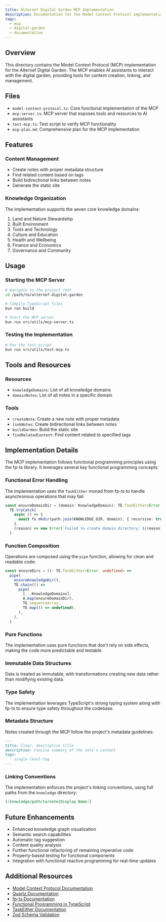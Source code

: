 ```yaml
---
title: Alternef Digital Garden MCP Implementation
description: Documentation for the Model Context Protocol implementation for the Alternef Digital Garden
tags:
  - mcp
  - digital-garden
  - documentation
---
```


## Overview

This directory contains the Model Context Protocol (MCP) implementation for the Alternef Digital Garden. The MCP enables AI assistants to interact with the digital garden, providing tools for content creation, linking, and management.

## Files

- `model-context-protocol.ts`: Core functional implementation of the MCP
- `mcp-server.ts`: MCP server that exposes tools and resources to AI assistants
- `test-mcp.ts`: Test script to verify MCP functionality
- `mcp-plan.md`: Comprehensive plan for the MCP implementation

## Features

### Content Management

- Create notes with proper metadata structure
- Find related content based on tags
- Build bidirectional links between notes
- Generate the static site

### Knowledge Organization

The implementation supports the seven core knowledge domains:

1. Land and Nature Stewardship
2. Built Environment
3. Tools and Technology
4. Culture and Education
5. Health and Wellbeing
6. Finance and Economics
7. Governance and Community

## Usage

### Starting the MCP Server

```bash
# Navigate to the project root
cd /path/to/alternef-digital-garden

# Compile TypeScript files
bun run build

# Start the MCP server
bun run src/utils/mcp-server.ts
```

### Testing the Implementation

```bash
# Run the test script
bun run src/utils/test-mcp.ts
```

## Tools and Resources

### Resources

- `knowledgeDomains`: List of all knowledge domains
- `domainNotes`: List of all notes in a specific domain

### Tools

- `createNote`: Create a new note with proper metadata
- `linkNotes`: Create bidirectional links between notes
- `buildGarden`: Build the static site
- `findRelatedContent`: Find content related to specified tags

## Implementation Details

The MCP implementation follows functional programming principles using the fp-ts library. It leverages several key functional programming concepts:

### Functional Error Handling

The implementation uses the `TaskEither` monad from fp-ts to handle asynchronous operations that may fail:

```typescript
const ensureDomainDir = (domain: KnowledgeDomain): TE.TaskEither<Error, void> =>
  TE.tryCatch(
    async () => {
      await fs.mkdir(path.join(KNOWLEDGE_DIR, domain), { recursive: true })
    },
    (reason) => new Error(`Failed to create domain directory: ${reason}`),
  )
```

### Function Composition

Operations are composed using the `pipe` function, allowing for clean and readable code:

```typescript
const ensureDirs = (): TE.TaskEither<Error, undefined> =>
  pipe(
    ensureKnowledgeDir(),
    TE.chain(() =>
      pipe(
        [...KnowledgeDomains],
        A.map(ensureDomainDir),
        TE.sequenceArray,
        TE.map(() => undefined),
      ),
    ),
  )
```

### Pure Functions

The implementation uses pure functions that don't rely on side effects, making the code more predictable and testable.

### Immutable Data Structures

Data is treated as immutable, with transformations creating new data rather than modifying existing data.

### Type Safety

The implementation leverages TypeScript's strong typing system along with fp-ts to ensure type safety throughout the codebase.

### Metadata Structure

Notes created through the MCP follow the project's metadata guidelines:

```markdown
---
title: Clear, descriptive title
description: Concise summary of the note's content
tags:
  - single-level-tag
---
```

### Linking Conventions

The implementation enforces the project's linking conventions, using full paths from the `knowledge` directory:

```markdown
[[knowledge/path/to/note|Display Name]]
```

## Future Enhancements

- Enhanced knowledge graph visualization
- Semantic search capabilities
- Automatic tag suggestion
- Content quality analysis
- Further functional refactoring of remaining imperative code
- Property-based testing for functional components
- Integration with functional reactive programming for real-time updates

## Additional Resources

- [Model Context Protocol Documentation](https://modelcontextprotocol.io)
- [Quartz Documentation](https://quartz.jzhao.xyz/)
- [fp-ts Documentation](https://gcanti.github.io/fp-ts/)
- [Functional Programming in TypeScript](https://github.com/gcanti/functional-programming)
- [TaskEither Documentation](https://gcanti.github.io/fp-ts/modules/TaskEither.ts.html)
- [Zod Schema Validation](https://github.com/colinhacks/zod)
